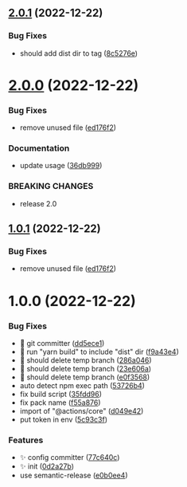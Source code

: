 ## [2.0.1](https://github.com/wow-actions/release-github-action/compare/v2.0.0...v2.0.1) (2022-12-22)


### Bug Fixes

* should add dist dir to tag ([8c5276e](https://github.com/wow-actions/release-github-action/commit/8c5276ef76d1660edfa9e82b0b2eaba9a38d48c4))

# [2.0.0](https://github.com/wow-actions/release-github-action/compare/v1.0.0...v2.0.0) (2022-12-22)


### Bug Fixes

* remove unused file ([ed176f2](https://github.com/wow-actions/release-github-action/commit/ed176f225219ef5e418308e456a220477ec1fb7a))


### Documentation

* update usage ([36db999](https://github.com/wow-actions/release-github-action/commit/36db9998602a422f14f32d665c218bc503206529))


### BREAKING CHANGES

* release 2.0

## [1.0.1](https://github.com/wow-actions/release-github-action/compare/v1.0.0...v1.0.1) (2022-12-22)


### Bug Fixes

* remove unused file ([ed176f2](https://github.com/wow-actions/release-github-action/commit/ed176f225219ef5e418308e456a220477ec1fb7a))

# 1.0.0 (2022-12-22)


### Bug Fixes

* 🐛 git committer ([dd5ece1](https://github.com/wow-actions/release-github-action/commit/dd5ece17c1083f5a4cad8dcdddc33aa99ff2d38a))
* 🐛 run "yarn build" to include "dist" dir ([f9a43e4](https://github.com/wow-actions/release-github-action/commit/f9a43e4361b2b7c5be1d80ef3ac0087b94c32713))
* 🐛 should delete temp branch ([286a046](https://github.com/wow-actions/release-github-action/commit/286a0468229b75442c04b80ca1d664b8bc3eb2d9))
* 🐛 should delete temp branch ([23e606a](https://github.com/wow-actions/release-github-action/commit/23e606aa103515f5e5b57c3ed8bb77da88c239ab))
* 🐛 should delete temp branch ([e0f3568](https://github.com/wow-actions/release-github-action/commit/e0f35689b65e3fdb7a17d47ef6c26a4c438d65f5))
* auto detect npm exec path ([53726b4](https://github.com/wow-actions/release-github-action/commit/53726b4378f942c5f2c1eaea85679430b54d5364))
* fix build script ([35fdd96](https://github.com/wow-actions/release-github-action/commit/35fdd9601ec21aade206dea0552aa1aa125f6250))
* fix pack name ([f55a876](https://github.com/wow-actions/release-github-action/commit/f55a8760c717406557b155a9b2a16d7455b8ad0b))
* import of "@actions/core" ([d049e42](https://github.com/wow-actions/release-github-action/commit/d049e427b13b0559c3c717d2e0216e990ca5dcbe))
* put token in env ([5c93c3f](https://github.com/wow-actions/release-github-action/commit/5c93c3f0cb99900522b364f7a281143470c56627))


### Features

* ✨ config committer ([77c640c](https://github.com/wow-actions/release-github-action/commit/77c640cc215f55e9360709d55627c4bdfc5c653a))
* ✨ init ([0d2a27b](https://github.com/wow-actions/release-github-action/commit/0d2a27b2907936354c686d942157b9a9546ddf53))
* use semantic-release ([e0b0ee4](https://github.com/wow-actions/release-github-action/commit/e0b0ee49f0399afb6e011db1cbf40de398ed8204))
